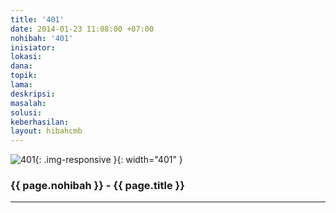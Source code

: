 ```yaml
---
title: '401'
date: 2014-01-23 11:08:00 +07:00
nohibah: '401'
inisiator:
lokasi:
dana:
topik:
lama:
deskripsi:
masalah:
solusi:
keberhasilan:
layout: hibahcmb
---
```


![401](/static/img/hibahcmb/401.png){: .img-responsive }{: width="401" }

### {{ page.nohibah }} - {{ page.title }}

---
